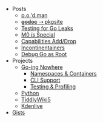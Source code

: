 <!-- markdownlint-disable-next-line MD041 -->
* Posts
  * [p.o.'d.man](/art/podman)
  * [~~godoc~~ ⇢ pkgsite](/art/pkgsite)
  * [Testing for Go Leaks](/art/leaky)
  * [M0 _is_ Special](/art/namspill)
  * [Capabilities Add/Drop](/art/cap-add-drop)
  * [Incontinentainers](/art/incontinentainers)
  * [Debug Go as Root](/art/debugroot)
* Projects
  * [Go-ing Nowhere](/gone)
    * [Namespaces & Containers](/go-low)
    * [CLI Support](/go-cli)
    * [Testing & Profiling](go-testprof)
  * [Python](/spam)
  * [TiddlyWiki5](/tiddlywiki)
  * [Kdenlive](/kdenlive)
* [Gists](https://gist.github.com/TheDiveO)
